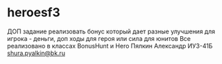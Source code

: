 # heroesf3
ДОП задание реализовать бонус который дает разные улучшения для игрока - 
деньги, доп ходы для героя или сила для юнитов
Все реализовано в классах BonusHunt и Hero
Пялкин Александр ИУ3-41Б
shura.pyalkin@bk.ru

